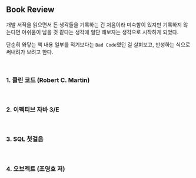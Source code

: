 ## Book Review

개발 서적을 읽으면서 든 생각들을 기록하는 건 처음이라 미숙함이 있지만 기록하지 않는다면 아쉬움이 남을 것 같다는 생각에 일단 해보자는 생각으로 시작하게 되었다.

단순히 와닿는 책 내용 일부를 적기보다는 `Bad Code`였던 걸 살펴보고, 반성하는 식으로 써내려가 보려고 한다.

<br/>


### 1. 클린 코드 (Robert C. Martin)

<br/>

### 2. 이펙티브 자바 3/E

<br/>

### 3. SQL 첫걸음

<br/>

### 4. 오브젝트 (조영호 저)